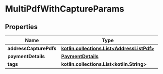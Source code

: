 
# MultiPdfWithCaptureParams

## Properties
| Name | Type | Description | Notes |
| ------------ | ------------- | ------------- | ------------- |
| **addressCapturePdfs** | [**kotlin.collections.List&lt;AddressListPdf&gt;**](AddressListPdf.md) |  |  |
| **paymentDetails** | [**PaymentDetails**](PaymentDetails.md) |  |  |
| **tags** | **kotlin.collections.List&lt;kotlin.String&gt;** |  |  [optional] |



